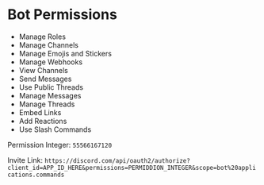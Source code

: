 # Bot Permissions
- Manage Roles
- Manage Channels
- Manage Emojis and Stickers
- Manage Webhooks
- View Channels
- Send Messages
- Use Public Threads
- Manage Messages
- Manage Threads
- Embed Links
- Add Reactions
- Use Slash Commands

Permission Integer: `55566167120`

Invite Link: `https://discord.com/api/oauth2/authorize?client_id=APP_ID_HERE&permissions=PERMIDDION_INTEGER&scope=bot%20applications.commands`

